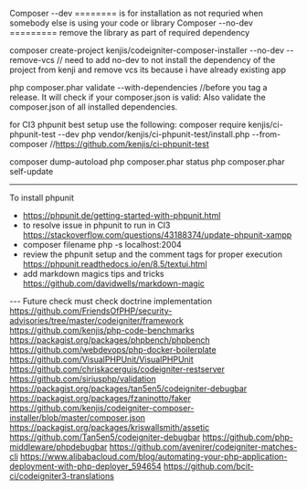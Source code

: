 Composer --dev ======== is for installation as not requried when somebody else is using your code or library
Composer --no-dev ========= remove the library as part of required dependency

composer create-project kenjis/codeigniter-composer-installer --no-dev --remove-vcs // need to add no-dev to not install the dependency of the project from kenji and remove vcs its because i have already existing app

php composer.phar validate --with-dependencies //before you tag a release. It will check if your composer.json is valid: Also validate the composer.json of all installed dependencies.

for CI3 phpunit best setup use the following:
composer require kenjis/ci-phpunit-test --dev
php vendor/kenjis/ci-phpunit-test/install.php --from-composer //https://github.com/kenjis/ci-phpunit-test


composer dump-autoload
php composer.phar status
php composer.phar self-update


---
To install phpunit
- https://phpunit.de/getting-started-with-phpunit.html
- to resolve issue in phpunit to run in CI3  https://stackoverflow.com/questions/43188374/update-phpunit-xampp
- composer filename php -s localhost:2004
- review the phpunit setup and the comment tags for proper execution
https://phpunit.readthedocs.io/en/8.5/textui.html   
- add markdown magics tips and tricks https://github.com/davidwells/markdown-magic

--- Future check
must check doctrine implementation
https://github.com/FriendsOfPHP/security-advisories/tree/master/codeigniter/framework
https://github.com/kenjis/php-code-benchmarks
https://packagist.org/packages/phpbench/phpbench
https://github.com/webdevops/php-docker-boilerplate
https://github.com/VisualPHPUnit/VisualPHPUnit
https://github.com/chriskacerguis/codeigniter-restserver
https://github.com/siriusphp/validation
https://packagist.org/packages/tan5en5/codeigniter-debugbar
https://packagist.org/packages/fzaninotto/faker
https://github.com/kenjis/codeigniter-composer-installer/blob/master/composer.json
https://packagist.org/packages/kriswallsmith/assetic
https://github.com/Tan5en5/codeigniter-debugbar
https://github.com/php-middleware/phpdebugbar
https://github.com/avenirer/codeigniter-matches-cli
https://www.alibabacloud.com/blog/automating-your-php-application-deployment-with-php-deployer_594654
https://github.com/bcit-ci/codeigniter3-translations